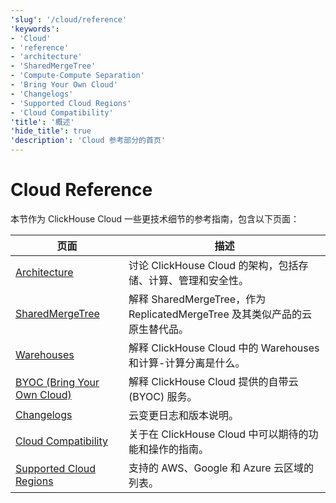 ```yaml
---
'slug': '/cloud/reference'
'keywords':
- 'Cloud'
- 'reference'
- 'architecture'
- 'SharedMergeTree'
- 'Compute-Compute Separation'
- 'Bring Your Own Cloud'
- 'Changelogs'
- 'Supported Cloud Regions'
- 'Cloud Compatibility'
'title': '概述'
'hide_title': true
'description': 'Cloud 参考部分的首页'
---
```



# Cloud Reference

本节作为 ClickHouse Cloud 一些更技术细节的参考指南，包含以下页面：

| 页面                              | 描述                                                                                                   |
|-----------------------------------|--------------------------------------------------------------------------------------------------------|
| [Architecture](/cloud/reference/architecture)               | 讨论 ClickHouse Cloud 的架构，包括存储、计算、管理和安全性。                                      |
| [SharedMergeTree](/cloud/reference/shared-merge-tree)            | 解释 SharedMergeTree，作为 ReplicatedMergeTree 及其类似产品的云原生替代品。                          |
| [Warehouses](/cloud/reference/warehouses)                 | 解释 ClickHouse Cloud 中的 Warehouses 和计算-计算分离是什么。                                     |
| [BYOC (Bring Your Own Cloud)](/cloud/reference/byoc)| 解释 ClickHouse Cloud 提供的自带云 (BYOC) 服务。                                                  |
| [Changelogs](/cloud/reference/changelogs)                 | 云变更日志和版本说明。                                                                                |
| [Cloud Compatibility](/whats-new/cloud-compatibility)        | 关于在 ClickHouse Cloud 中可以期待的功能和操作的指南。                                             |
| [Supported Cloud Regions](/cloud/reference/supported-regions)    | 支持的 AWS、Google 和 Azure 云区域的列表。                                                           |
